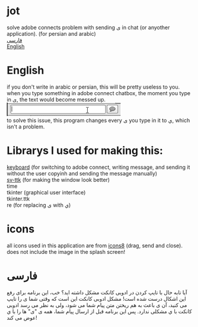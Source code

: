 # jot
solve adobe connects problem with sending ی in chat (or anyother application). (for persian and arabic)<br />
[فارسی](https://github.com/BardiaB8/jot#فارسی)
<br />[English](https://github.com/BardiaB8/jot#English)
# English
if you don't write in arabic or persian, this will be pretty useless to you.
when you type something in adobe connect chatbox, the moment you type in ی, the text would become messed up.
<br> <img src="4UgzQVWZjt.gif"/> <br />
to solve this issue, this program changes every ی you type in it to ي, which isn't a problem.
# Librarys I used for making this:
[keyboard](https://github.com/boppreh/keyboard) (for switching to adobe connect, writing message, and sending it without the user copyinh and sending the message manually)<br />
[sv-ttk](https://github.com/rdbende/Sun-Valley-ttk-theme) (for making the window look better)<br />
time<br />
tkinter (graphical user interface)<br />
tkinter.ttk<br />
re (for replacing ی with ي)<br />
# icons
all icons used in this application are from [icons8](https://icons8.com) (drag, send and close). does not include the image in the splash screen!
# فارسی
آیا تابه حال با تایپ کردن در ادوبی کانکت مشکل داشته اید؟ خب، این برنامه برای رفع این اشکال درست شده است!
مشکل ادوبی کانکت این است که وقتی شما ی را تایپ می کنید، آن ی باعث به هم ریختن متن پیام شما می شود، ولی به نظر می رسد ادوبی کانکت با ي مشکلی ندارد.
پس این برنامه قبل از ارسال پیام شما، همه ی "ی" ها را با ي عوض می کند!
